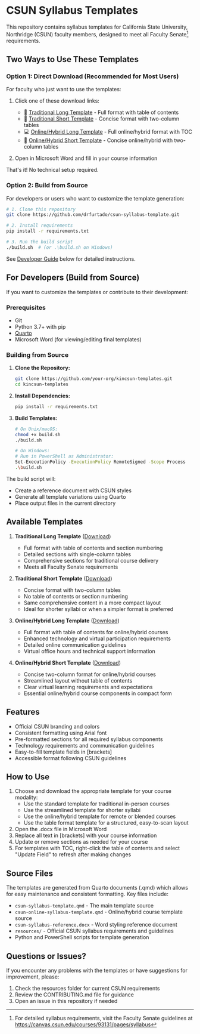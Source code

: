 # CSUN Syllabus Templates

This repository contains syllabus templates for California State University, Northridge (CSUN) faculty members, designed to meet all Faculty Senate[^1] requirements.

## Two Ways to Use These Templates

### Option 1: Direct Download (Recommended for Most Users)
For faculty who just want to use the templates:

1. Click one of these download links:
   - 📝 [Traditional Long Template](csun-syllabus-template.docx?raw=true) - Full format with table of contents
   - 📄 [Traditional Short Template](csun-syllabus-template-notoc.docx?raw=true) - Concise format with two-column tables
   - 💻 [Online/Hybrid Long Template](csun-online-syllabus-template.docx?raw=true) - Full online/hybrid format with TOC
   - 🔄 [Online/Hybrid Short Template](csun-online-syllabus-template-notoc.docx?raw=true) - Concise online/hybrid with two-column tables

2. Open in Microsoft Word and fill in your course information

That's it! No technical setup required.

### Option 2: Build from Source
For developers or users who want to customize the template generation:

```bash
# 1. Clone this repository
git clone https://github.com/drfurtado/csun-syllabus-template.git

# 2. Install requirements
pip install -r requirements.txt

# 3. Run the build script
./build.sh  # (or .\build.sh on Windows)
```

See [Developer Guide](#for-developers-build-from-source) below for detailed instructions.

## For Developers (Build from Source)

If you want to customize the templates or contribute to their development:

### Prerequisites
- Git
- Python 3.7+ with pip
- [Quarto](https://quarto.org/docs/get-started/)
- Microsoft Word (for viewing/editing final templates)

### Building from Source

1. **Clone the Repository:**
   ```bash
   git clone https://github.com/your-org/kincsun-templates.git
   cd kincsun-templates
   ```

2. **Install Dependencies:**
   ```bash
   pip install -r requirements.txt
   ```

3. **Build Templates:**
   ```bash
   # On Unix/macOS:
   chmod +x build.sh
   ./build.sh
   
   # On Windows:
   # Run in PowerShell as Administrator:
   Set-ExecutionPolicy -ExecutionPolicy RemoteSigned -Scope Process
   .\build.sh
   ```

The build script will:
- Create a reference document with CSUN styles
- Generate all template variations using Quarto
- Place output files in the current directory

## Available Templates

1. **Traditional Long Template** ([Download](csun-syllabus-template.docx))
   - Full format with table of contents and section numbering
   - Detailed sections with single-column tables
   - Comprehensive sections for traditional course delivery
   - Meets all Faculty Senate requirements

2. **Traditional Short Template** ([Download](csun-syllabus-template-notoc.docx))
   - Concise format with two-column tables
   - No table of contents or section numbering
   - Same comprehensive content in a more compact layout
   - Ideal for shorter syllabi or when a simpler format is preferred

3. **Online/Hybrid Long Template** ([Download](csun-online-syllabus-template.docx))
   - Full format with table of contents for online/hybrid courses
   - Enhanced technology and virtual participation requirements
   - Detailed online communication guidelines
   - Virtual office hours and technical support information

4. **Online/Hybrid Short Template** ([Download](csun-online-syllabus-template-notoc.docx))
   - Concise two-column format for online/hybrid courses
   - Streamlined layout without table of contents
   - Clear virtual learning requirements and expectations
   - Essential online/hybrid course components in compact form

## Features

- Official CSUN branding and colors
- Consistent formatting using Arial font
- Pre-formatted sections for all required syllabus components
- Technology requirements and communication guidelines
- Easy-to-fill template fields in [brackets]
- Accessible format following CSUN guidelines

## How to Use

1. Choose and download the appropriate template for your course modality:
   - Use the standard template for traditional in-person courses
   - Use the streamlined template for shorter syllabi
   - Use the online/hybrid template for remote or blended courses
   - Use the table format template for a structured, easy-to-scan layout
2. Open the .docx file in Microsoft Word
3. Replace all text in [brackets] with your course information
4. Update or remove sections as needed for your course
5. For templates with TOC, right-click the table of contents and select "Update Field" to refresh after making changes

## Source Files

The templates are generated from Quarto documents (.qmd) which allows for easy maintenance and consistent formatting. Key files include:

- `csun-syllabus-template.qmd` - The main template source
- `csun-online-syllabus-template.qmd` - Online/hybrid course template source
- `csun-syllabus-reference.docx` - Word styling reference document
- `resources/` - Official CSUN syllabus requirements and guidelines
- Python and PowerShell scripts for template generation

## Questions or Issues?

If you encounter any problems with the templates or have suggestions for improvement, please:

1. Check the resources folder for current CSUN requirements
2. Review the CONTRIBUTING.md file for guidance
3. Open an issue in this repository if needed

[^1]: For detailed syllabus requirements, visit the Faculty Senate guidelines at https://canvas.csun.edu/courses/93131/pages/syllabus